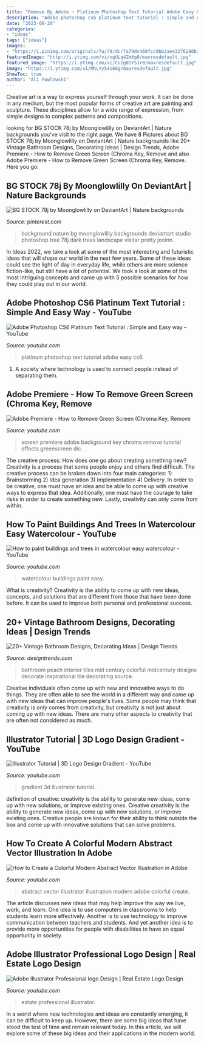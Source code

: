 ```yaml
---
title: "Remove Bg Adobe ~ Platinum Photoshop Text Tutorial Adobe Easy Cs6"
description: "Adobe photoshop cs6 platinum text tutorial : simple and easy way"
date: "2023-08-20"
categories:
- "ideas"
tags: ["ideas"]
images:
- "https://i.pinimg.com/originals/7a/79/dc/7a79dc469fcc9bb2aee3276280ba24cc.jpg"
featuredImage: "http://i.ytimg.com/vi/xgULq4ZmXg8/maxresdefault.jpg"
featured_image: "https://i.ytimg.com/vi/Cu2g8SYSJr8/maxresdefault.jpg"
image: "https://i.ytimg.com/vi/MhLYy54s68g/maxresdefault.jpg"
ShowToc: true
author: "Ali Powlowski"
---
```



Creative art is a way to express yourself through your work. It can be done in any medium, but the most popular forms of creative art are painting and sculpture. These disciplines allow for a wide range of expression, from simple designs to complex patterns and compositions.

	

		
looking for BG STOCK 78j by Moonglowlilly on DeviantArt | Nature backgrounds you've visit to the right page. We have 8 Pictures about BG STOCK 78j by Moonglowlilly on DeviantArt | Nature backgrounds like 20+ Vintage Bathroom Designs, Decorating Ideas | Design Trends, Adobe Premiere - How to Remove Green Screen (Chroma Key, Remove and also Adobe Premiere - How to Remove Green Screen (Chroma Key, Remove. Here you go:
		
    
## BG STOCK 78j By Moonglowlilly On DeviantArt | Nature Backgrounds

<img loading=lazy src="https://i.pinimg.com/originals/7a/79/dc/7a79dc469fcc9bb2aee3276280ba24cc.jpg" onerror="this.onerror=null;this.src='https://tse4.mm.bing.net/th?id=OIP.QgIHWCvup4NQjs46-yzzygHaJQ&amp;pid=15.1';" alt="BG STOCK 78j by Moonglowlilly on DeviantArt | Nature backgrounds">

_Source: pinterest.com_

>background nature bg moonglowlilly backgrounds deviantart studio photoshop tree 78j dark trees landscape visitar pretty jooinn. 

	

In Ideas 2022, we take a look at some of the most interesting and futuristic ideas that will shape our world in the next few years. Some of these ideas could see the light of day in everyday life, while others are more science fiction-like, but still have a lot of potential. We took a look at some of the most intriguing concepts and came up with 5 possible scenarios for how they could play out in our world.

    
## Adobe Photoshop CS6 Platinum Text Tutorial : Simple And Easy Way - YouTube

<img loading=lazy src="http://i.ytimg.com/vi/xgULq4ZmXg8/maxresdefault.jpg" onerror="this.onerror=null;this.src='https://tse1.mm.bing.net/th?id=OIP.BPZDgoB8pdajeFpgtE6kfgHaEK&amp;pid=15.1';" alt="Adobe Photoshop CS6 Platinum Text Tutorial : Simple and Easy way - YouTube">

_Source: youtube.com_

>platinum photoshop text tutorial adobe easy cs6. 

	

1. A society where technology is used to connect people instead of separating them.

    
## Adobe Premiere - How To Remove Green Screen (Chroma Key, Remove

<img loading=lazy src="https://i.ytimg.com/vi/gBDza-x_DIc/maxresdefault.jpg" onerror="this.onerror=null;this.src='https://tse2.mm.bing.net/th?id=OIP.FVWrDR4swFfuiKPXo5CNcAHaEK&amp;pid=15.1';" alt="Adobe Premiere - How to Remove Green Screen (Chroma Key, Remove">

_Source: youtube.com_

>screen premiere adobe background key chroma remove tutorial effects greenscreen dic. 

	

The creative process: How does one go about creating something new?
Creativity is a process that some people enjoy and others find difficult. The creative process can be broken down into four main categories: 1) Brainstorming 2) Idea generation 3) Implementation 4) Delivery. In order to be creative, one must have an idea and be able to come up with creative ways to express that idea. Additionally, one must have the courage to take risks in order to create something new. Lastly, creativity can only come from within.

    
## How To Paint Buildings And Trees In Watercolour Easy Watercolour - YouTube

<img loading=lazy src="https://i.ytimg.com/vi/GsrbCM8DjHo/maxresdefault.jpg" onerror="this.onerror=null;this.src='https://tse2.mm.bing.net/th?id=OIP.SZSrI9nXhxR6xV7gGLqMAAHaEK&amp;pid=15.1';" alt="How to paint buildings and trees in watercolour easy watercolour - YouTube">

_Source: youtube.com_

>watercolour buildings paint easy. 

	

What is creativity?
Creativity is the ability to come up with new ideas, concepts, and solutions that are different from those that have been done before. It can be used to improve both personal and professional success.

    
## 20+ Vintage Bathroom Designs, Decorating Ideas | Design Trends

<img loading=lazy src="https://images.designtrends.com/wp-content/uploads/2016/01/02120705/Colorful-Mid-Century-Bathroom.jpg" onerror="this.onerror=null;this.src='https://tse1.mm.bing.net/th?id=OIP.yLOJ4mv-hKwZjhTmBELagwHaE8&amp;pid=15.1';" alt="20+ Vintage Bathroom Designs, Decorating Ideas | Design Trends">

_Source: designtrends.com_

>bathroom peach interior tiles mid century colorful midcentury designs decorate inspirational tile decorating source. 

	

Creative individuals often come up with new and innovative ways to do things. They are often able to see the world in a different way and come up with new ideas that can improve people's lives. Some people may think that creativity is only comes from creativity, but creativity is not just about coming up with new ideas. There are many other aspects to creativity that are often not considered as much.

    
## Illustrator Tutorial | 3D Logo Design Gradient - YouTube

<img loading=lazy src="https://i.ytimg.com/vi/zMirXGBOqLQ/maxresdefault.jpg" onerror="this.onerror=null;this.src='https://tse3.mm.bing.net/th?id=OIP.z_Ryfqkfb6aSYoTSnHWxiQHaEK&amp;pid=15.1';" alt="Illustrator Tutorial | 3D Logo Design Gradient - YouTube">

_Source: youtube.com_

>gradient 3d illustrator tutorial. 

	

definition of creative: creativity is the ability to generate new ideas, come up with new solutions, or improve existing ones.
Creative creativity is the ability to generate new ideas, come up with new solutions, or improve existing ones. Creative people are known for their ability to think outside the box and come up with innovative solutions that can solve problems.

    
## How To Create A Colorful Modern Abstract Vector Illustration In Adobe

<img loading=lazy src="https://i.ytimg.com/vi/MhLYy54s68g/maxresdefault.jpg" onerror="this.onerror=null;this.src='https://tse2.mm.bing.net/th?id=OIP.jeQ3D6z9VicvA4SsYWGGZAHaEK&amp;pid=15.1';" alt="How to Create a Colorful Modern Abstract Vector Illustration in Adobe">

_Source: youtube.com_

>abstract vector illustrator illustration modern adobe colorful create. 

	

The article discusses new ideas that may help improve the way we live, work, and learn. One idea is to use computers in classrooms to help students learn more effectively. Another is to use technology to improve communication between teachers and students. And yet another idea is to provide more opportunities for people with disabilities to have an equal opportunity in society.

    
## Adobe Illustrator Professional Logo Design | Real Estate Logo Design

<img loading=lazy src="https://i.ytimg.com/vi/Cu2g8SYSJr8/maxresdefault.jpg" onerror="this.onerror=null;this.src='https://tse4.mm.bing.net/th?id=OIP.VNXcM0wWiiqvmpibgDfbOQHaEK&amp;pid=15.1';" alt="Adobe Illustrator Professional logo Design | Real Estate Logo Design">

_Source: youtube.com_

>estate professional illustrator. 

	

In a world where new technologies and ideas are constantly emerging, it can be difficult to keep up. However, there are some big ideas that have stood the test of time and remain relevant today. In this article, we will explore some of these big ideas and their applications in the modern world.


